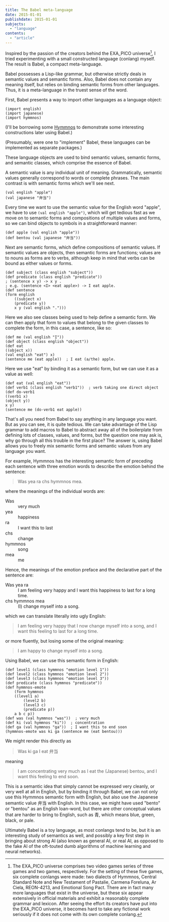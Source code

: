 ```yaml
---
title: The Babel meta-language
date: 2015-01-01
publishdate: 2015-01-01
subjects:
  - "language"
contents:
  - "article"
---
```


Inspired by the passion of the creators behind the EXA_PICO universe[^1], I
tried experimenting with a small constructed language (conlang) myself.  The
result is Babel, a compact meta-language.

[^1]:

    The EXA_PICO universe comprises two video games series of three games and
    two games, respectively.  For the setting of these five games, six complete
    conlangs were made: two dialects of Hymmnos, Central Standard Note and New
    Testament of Pastalie, Carmena Foreluna, Ar Ciela, REON-4213, and Emotional
    Song Pact.  There are in fact many more languages that exist in the
    universe, but these six appear extensively in official materials and exhibit
    a reasonably complete grammar and lexicon.  After seeing the effort its
    creators have put into the EXA_PICO universe, it becomes hard to take any
    fictional work seriously if it does not come with its own complete conlang.

Babel possesses a Lisp-like grammar, but otherwise strictly deals in semantic
values and semantic forms.  Also, Babel does not contain any meaning itself,
but relies on binding semantic forms from other languages.  Thus, it is a
meta-language in the truest sense of the word.

First, Babel presents a way to import other languages as a language object:

    (import english)
    (import japanese)
    (import hymmnos)

(I'll be borrowing some [Hymmnos] to demonstrate some interesting constructions
later using Babel.)

[Hymmnos]: http://conlang.wikia.com/wiki/Hymmnos

(Presumably, were one to "implement" Babel, these languages can be implemented
as separate packages.)

These language objects are used to bind semantic values, semantic forms, and
semantic classes, which comprise the essence of Babel.

A semantic value is any individual unit of meaning.  Grammatically, semantic
values generally correspond to words or complete phrases.  The main contrast is
with semantic forms which we'll see next.

    (val english "apple")
    (val japanese "弁当")

Every time we want to use the semantic value for the English word "apple", we
have to use `(val english "apple")`, which will get tedious fast as we move on
to semantic forms and compositions of multiple values and forms, so we can bind
objects to symbols in a straightforward manner:

    (def apple (val english "apple"))
    (def bentou (val japanese "弁当"))

Next are semantic forms, which define compositions of semantic values.  If
semantic values are objects, then semantic forms are functions; values are to
nouns as forms are to verbs, although keep in mind that verbs can be bound as
either values or forms.

    (def subject (class english "subject"))
    (def predicate (class english "predicate"))
    ; (sentence x y) -> x y .
    ; e.g. (sentence <I> <eat apple>) -> I eat apple.
    (def sentence
    (form english
        ((subject x)
        (predicate y))
        x y (val english ".")))

Here we also see classes being used to help define a semantic form.  We can
then apply that form to values that belong to the given classes to complete the
form, in this case, a sentence, like so:

    (def me (val english "I"))
    (def object (class english "object"))
    (def eat
    ((object x))
    (val english "eat") x)
    (sentence me (eat apple))  ; I eat (a/the) apple.

Here we use "eat" by binding it as a semantic form, but we can use it as a
value as well:

    (def eat (val english "eat"))
    (def verb1 (class english "verb1"))  ; verb taking one direct object
    (def do-verb1
    ((verb1 x)
    (object y))
    x y)
    (sentence me (do-verb1 eat apple))

That's all you need from Babel to say anything in any language you want.  But
as you can see, it is quite tedious.  We can take advantage of the Lisp grammar
to add macros to Babel to abstract away all of the boilerplate from defining
lots of classes, values, and forms, but the question one may ask is, why go
through all this trouble in the first place?  The answer is, using Babel allows
you to freely mix semantic forms and semantic values from any language you want.

For example, Hymmnos has the interesting semantic form of preceding each
sentence with three emotion words to describe the emotion behind the sentence:

> Was yea ra chs hymmnos mea.

where the meanings of the individual words are:

<dl>
  <dt>Was</dt>
  <dd>very much</dd>

  <dt>yea</dt>
  <dd>happiness</dd>

  <dt>ra</dt>
  <dd>I want this to last</dd>

  <dt>chs</dt>
  <dd>change</dd>

  <dt>hymmnos</dt>
  <dd>song</dd>

  <dt>mea</dt>
  <dd>me</dd>
</dl>

Hence, the meanings of the emotion preface and the declarative part of the
sentence are:

<dl>
  <dt>Was yea ra</dt>
  <dd>I am feeling very happy and I want this happiness to last for a long time.</dd>

  <dt>chs hymmnos mea</dt>
  <dd>(I) change myself into a song.</dd>
</dl>

which we can translate literally into ugly English:

> I am feeling very happy that I now change myself into a song, and I want this
> feeling to last for a long time.

or more fluently, but losing some of the original meaning:

> I am happy to change myself into a song.

Using Babel, we can use this semantic form in English:

    (def level1 (class hymmnos "emotion level 1"))
    (def level2 (class hymmnos "emotion level 2"))
    (def level3 (class hymmnos "emotion level 3"))
    (def predicate (class hymmnos "predicate"))
    (def hymmnos-emote
        (form hymmnos
        ((level1 a)
            (level2 b)
            (level3 c)
            (predicate p))
        a b c p))
    (def was (val hymmnos "was"))  ; very much
    (def ki (val hymmnos "ki"))  ; concentration
    (def ga (val hymmnos "ga"))  ; I want this to end soon
    (hymmnos-emote was ki ga (sentence me (eat bentou)))

We might render this directly as

> Was ki ga I eat 弁当

meaning

> I am concentrating very much as I eat the (Japanese) bentou, and I want this
> feeling to end soon.

This is a semantic idea that simply cannot be expressed very cleanly, or very
well at all in English, but by binding it through Babel, we can not only use
this Hymmnos semantic form with English, but also use the Japanese semantic
value 弁当 with English.  In this case, we might have used "bento" or "bentou"
as an English loan-word, but there are other conceptual values that are harder
to bring to English, such as 青, which means blue, green, black, or pale.

Ultimately Babel is a toy language, as most conlangs tend to be, but it is an
interesting study of semantics as well, and possibly a key first step in
bringing about strong AI (also known as general AI, or real AI, as opposed to
the fake AI of the oft-touted dumb algorithms of machine learning and neural
networks).

